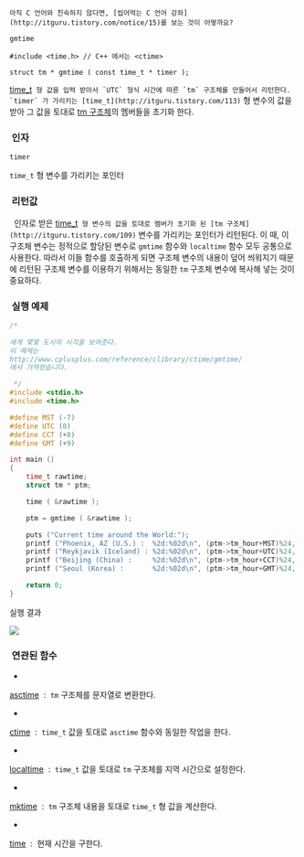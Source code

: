 


```warning
아직 C 언어와 친숙하지 않다면, [씹어먹는 C 언어 강좌](http://itguru.tistory.com/notice/15)를 보는 것이 어떻까요?

```

`gmtime`




```info
#include <time.h> // C++ 에서는 <ctime>

struct tm * gmtime ( const time_t * timer );
```


 [time_t](http://itguru.tistory.com/113)`` 형 값을 입력 받아서 `UTC` 형식 시간에 따른 `tm` 구조체를 만들어서 리턴한다.
`timer` 가 가리키는 [time_t](http://itguru.tistory.com/113)`` 형 변수의 값을 받아 그 값을 토대로 [ tm 구조체](http://itguru.tistory.com/109)의 멤버들을 초기화 한다.



###  인자


`timer`

`time_t` 형 변수를 가리키는 포인터



###  리턴값




  인자로 받은 [time_t](http://itguru.tistory.com/113)`` 형 변수의 값을 토대로 멤버가 초기화 된 [tm 구조체](http://itguru.tistory.com/109)`` 변수를 가리키는 포인터가 리턴된다. 이 때, 이 구조체 변수는 정적으로 할당된 변수로 `gmtime` 함수와 `localtime` 함수 모두 공통으로 사용한다. 따라서 이들 함수를 호출하게 되면 구조체 변수의 내용이 덮어 씌워지기 때문에 리턴된 구조체 변수를 이용하기 위해서는 동일한 `tm` 구조체 변수에 복사해 넣는 것이 중요하다.



###  실행 예제


```cpp
/*

세계 몇몇 도시의 시각을 보여준다.
이 예제는
http://www.cplusplus.com/reference/clibrary/ctime/gmtime/
에서 가져왔습니다.

 */
#include <stdio.h>
#include <time.h>

#define MST (-7)
#define UTC (0)
#define CCT (+8)
#define GMT (+9)

int main ()
{
    time_t rawtime;
    struct tm * ptm;

    time ( &rawtime );

    ptm = gmtime ( &rawtime );

    puts ("Current time around the World:");
    printf ("Phoenix, AZ (U.S.) :  %2d:%02d\n", (ptm->tm_hour+MST)%24, ptm->tm_min);
    printf ("Reykjavik (Iceland) : %2d:%02d\n", (ptm->tm_hour+UTC)%24, ptm->tm_min);
    printf ("Beijing (China) :     %2d:%02d\n", (ptm->tm_hour+CCT)%24, ptm->tm_min);
    printf ("Seoul (Korea) :       %2d:%02d\n", (ptm->tm_hour+GMT)%24, ptm->tm_min);

    return 0;
}
```


실행 결과


![](http://img1.daumcdn.net/thumb/R1920x0/?fname=http%3A%2F%2Fcfile26.uf.tistory.com%2Fimage%2F13155B484D1B14B32FA168)




###  연관된 함수


* 

 [asctime](http://itguru.tistory.com/116)  :  `tm` 구조체를 문자열로 변환한다.


* 

 [ctime](http://itguru.tistory.com/118)  :  `time_t` 값을 토대로 `asctime` 함수와 동일한 작업을 한다.


* 

 [localtime](http://itguru.tistory.com/120)  :  `time_t` 값을 토대로 `tm` 구조체를 지역 시간으로 설정한다.


* 

 [mktime](http://itguru.tistory.com/112)  :  `tm` 구조체 내용을 토대로 `time_t` 형 값을 계산한다.


* 

 [time](http://itguru.tistory.com/114)  :  현재 시간을 구한다.








